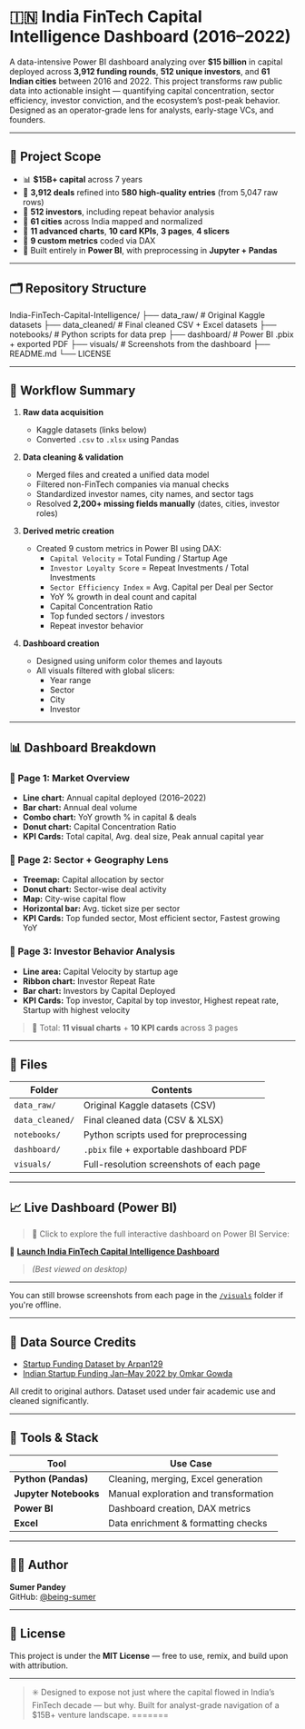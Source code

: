 # 🇮🇳 India FinTech Capital Intelligence Dashboard (2016–2022)

A data-intensive Power BI dashboard analyzing over **$15 billion** in capital deployed across **3,912 funding rounds**, **512 unique investors**, and **61 Indian cities** between 2016 and 2022. This project transforms raw public data into actionable insight — quantifying capital concentration, sector efficiency, investor conviction, and the ecosystem’s post-peak behavior. Designed as an operator-grade lens for analysts, early-stage VCs, and founders.

---

## 📌 Project Scope

- 📊 **$15B+ capital** across 7 years  
- 🧾 **3,912 deals** refined into **580 high-quality entries** (from 5,047 raw rows)  
- 👥 **512 investors**, including repeat behavior analysis  
- 🌆 **61 cities** across India mapped and normalized  
- 🧠 **11 advanced charts**, **10 card KPIs**, **3 pages**, **4 slicers**  
- 🧪 **9 custom metrics** coded via DAX  
- 🎯 Built entirely in **Power BI**, with preprocessing in **Jupyter + Pandas**

---

## 🗂 Repository Structure
India-FinTech-Capital-Intelligence/
├── data_raw/          # Original Kaggle datasets
├── data_cleaned/      # Final cleaned CSV + Excel datasets
├── notebooks/         # Python scripts for data prep
├── dashboard/         # Power BI .pbix + exported PDF
├── visuals/           # Screenshots from the dashboard
├── README.md
└── LICENSE

---

## 🔄 Workflow Summary

1. **Raw data acquisition**  
   - Kaggle datasets (links below)  
   - Converted `.csv` to `.xlsx` using Pandas

2. **Data cleaning & validation**  
   - Merged files and created a unified data model  
   - Filtered non-FinTech companies via manual checks  
   - Standardized investor names, city names, and sector tags  
   - Resolved **2,200+ missing fields manually** (dates, cities, investor roles)

3. **Derived metric creation**  
   - Created 9 custom metrics in Power BI using DAX:
     - `Capital Velocity` = Total Funding / Startup Age
     - `Investor Loyalty Score` = Repeat Investments / Total Investments
     - `Sector Efficiency Index` = Avg. Capital per Deal per Sector
     - YoY % growth in deal count and capital
     - Capital Concentration Ratio
     - Top funded sectors / investors
     - Repeat investor behavior

4. **Dashboard creation**  
   - Designed using uniform color themes and layouts  
   - All visuals filtered with global slicers:
     - Year range  
     - Sector  
     - City  
     - Investor

---

## 📊 Dashboard Breakdown

### 📘 Page 1: Market Overview
- **Line chart:** Annual capital deployed (2016–2022)
- **Bar chart:** Annual deal volume
- **Combo chart:** YoY growth % in capital & deals
- **Donut chart:** Capital Concentration Ratio
- **KPI Cards:** Total capital, Avg. deal size, Peak annual capital year

### 🧭 Page 2: Sector + Geography Lens
- **Treemap:** Capital allocation by sector
- **Donut chart:** Sector-wise deal activity
- **Map:** City-wise capital flow
- **Horizontal bar:** Avg. ticket size per sector
- **KPI Cards:** Top funded sector, Most efficient sector, Fastest growing YoY

### 🧠 Page 3: Investor Behavior Analysis
- **Line area:** Capital Velocity by startup age
- **Ribbon chart:** Investor Repeat Rate
- **Bar chart:** Investors by Capital Deployed
- **KPI Cards:** Top investor, Capital by top investor, Highest repeat rate, Startup with highest velocity

> 🧮 Total: **11 visual charts** + **10 KPI cards** across 3 pages

---

## 📂 Files

| Folder        | Contents                                   |
|---------------|--------------------------------------------|
| `data_raw/`     | Original Kaggle datasets (CSV)             |
| `data_cleaned/` | Final cleaned data (CSV & XLSX)            |
| `notebooks/`    | Python scripts used for preprocessing      |
| `dashboard/`    | `.pbix` file + exportable dashboard PDF    |
| `visuals/`      | Full-resolution screenshots of each page   |

---

## 📈 Live Dashboard (Power BI)

> 🚀 Click to explore the full interactive dashboard on Power BI Service:

🔗 [**Launch India FinTech Capital Intelligence Dashboard**](https://app.powerbi.com/view?r=eyJrIjoiYTQyNjdlZTItODIyZC00MDlhLTgyNDMtMDExMTY0NzEyZjEyIiwidCI6ImUxMGQ5NTc4LWRlNTgtNDUyZC1iMmJiLTY1NGFjZGM5ZmZiNyJ9&embedImagePlaceholder=true)

> *(Best viewed on desktop)*

---

You can still browse screenshots from each page in the [`/visuals`](./visuals) folder if you're offline.

---

## 📎 Data Source Credits

- [Startup Funding Dataset by Arpan129](https://www.kaggle.com/datasets/arpan129/startups-funding-dataset?resource=download)
- [Indian Startup Funding Jan–May 2022 by Omkar Gowda](https://www.kaggle.com/datasets/omkargowda/indian-startups-funding-data-januarymay-2022)

All credit to original authors. Dataset used under fair academic use and cleaned significantly.

---

## 🧪 Tools & Stack

| Tool        | Use Case                            |
|-------------|-------------------------------------|
| **Python (Pandas)** | Cleaning, merging, Excel generation  |
| **Jupyter Notebooks** | Manual exploration and transformation |
| **Power BI** | Dashboard creation, DAX metrics     |
| **Excel** | Data enrichment & formatting checks   |

---

## 👨‍💻 Author

**Sumer Pandey**  
GitHub: [@being-sumer](https://github.com/being-sumer)

---

## 🪪 License

This project is under the **MIT License** — free to use, remix, and build upon with attribution.

---

> ✳️ Designed to expose not just where the capital flowed in India’s FinTech decade — but why. Built for analyst-grade navigation of a $15B+ venture landscape.
=======
